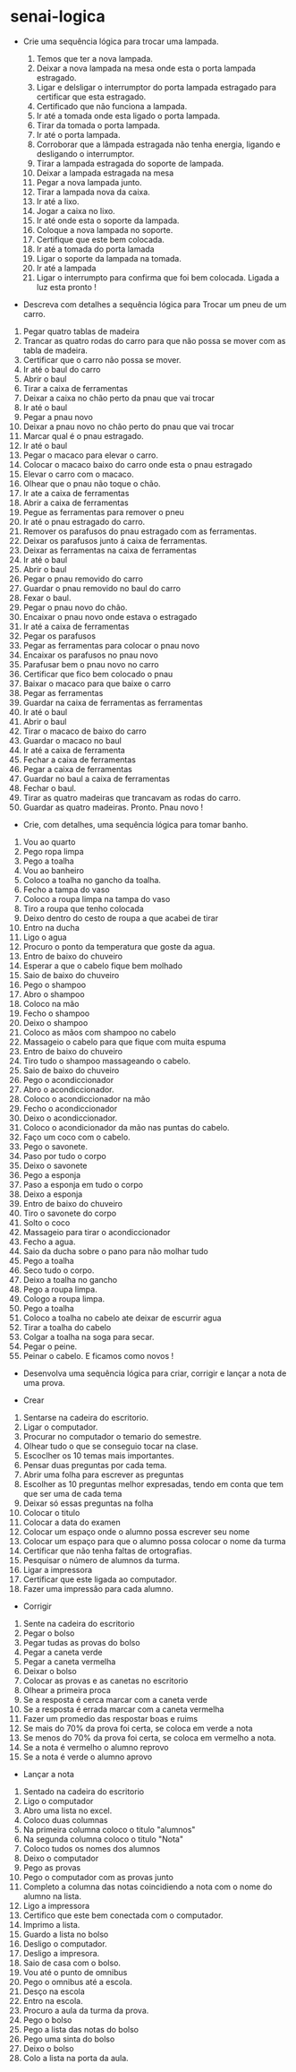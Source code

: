 # senai-logica

- Crie uma sequência lógica para trocar uma lampada.
 
  1. Temos que ter a nova lampada.
  2. Deixar a nova lampada na mesa onde esta o porta lampada estragado.
  3. Ligar e delsligar o interrumptor do porta lampada estragado para certificar que esta estragado.
  4. Certificado que não funciona a lampada.
  5. Ir até a tomada onde esta ligado o porta lampada.
  6.  Tirar da tomada o porta lampada.
  7. Ir até o porta lampada.
  8. Corroborar que a lâmpada estragada não tenha energia, ligando e desligando o interrumptor.
  9. Tirar a lampada estragada do soporte de lampada.
  10. Deixar a lampada estragada na mesa 
  11. Pegar a nova lampada junto.
  12. Tirar a lampada nova da caixa.
  13. Ir até a lixo.
  14. Jogar a caixa no lixo.
  15. Ir até onde esta o soporte da lampada.
  16. Coloque a nova lampada no soporte.
  17. Certifique que este bem colocada.
  18. Ir até a tomada do porta lamada
  19. Ligar o soporte da lampada na tomada.
  20. Ir até a lampada
  21. Ligar o interrumpto para confirma que foi bem colocada. 
    Ligada a luz esta pronto !


- Descreva com detalhes a sequência lógica para Trocar um pneu de um carro.
 
 1. Pegar quatro tablas de madeira
 2. Trancar as quatro rodas do carro para que não possa se mover com as tabla de madeira.
 3. Certificar que o carro não possa se mover. 
 4. Ir até o baul do carro
 5. Abrir o baul
 6. Tirar a caixa de ferramentas
 7. Deixar a caixa no chão perto da pnau que vai trocar
 8. Ir até o baul
 9. Pegar a pnau novo
 10. Deixar a pnau novo no chão perto do pnau que vai trocar
 11. Marcar qual é o pnau estragado.
 12. Ir até o baul 
 13. Pegar o macaco para elevar o carro.
 14. Colocar o macaco baixo do carro onde esta o pnau estragado
 15. Elevar o carro com o macaco.
 16. Olhear que o pnau não toque o chão.
 17. Ir ate a caixa de ferramentas
 18. Abrir a caixa de ferramentas
 19. Pegue as ferramentas para remover o pneu
 20. Ir até o pnau estragado do carro.
 21. Remover os parafusos do pnau estragado com as ferramentas.
 22. Deixar os parafusos junto á caixa de ferramentas.
 23. Deixar as ferramentas na caixa de ferramentas
 24. Ir até o baul
 25. Abrir o baul
 26. Pegar o pnau removido do carro
 27. Guardar o pnau removido no baul do carro
 28. Fexar o baul.
 29. Pegar o pnau novo do chão.
 30. Encaixar o pnau novo onde estava o estragado 
 31. Ir até a caixa de ferramentas
 32. Pegar os parafusos
 33. Pegar as ferramentas para colocar o pnau novo
 34. Encaixar os parafusos no pnau novo
 35. Parafusar bem o pnau novo no carro
 36. Certificar que fico bem colocado o pnau
 37. Baixar o macaco para que baixe o carro
 38. Pegar as ferramentas
 39. Guardar na caixa de ferramentas as ferramentas
 40. Ir até o baul 
 41. Abrir o baul
 42. Tirar o macaco de baixo do carro 
 43. Guardar o macaco no baul
 44. Ir até a caixa de ferramenta
 45. Fechar a caixa de ferramentas
 46. Pegar a caixa de ferramentas 
 47. Guardar no baul a caixa de ferramentas 
 48. Fechar o baul.
 49. Tirar as quatro madeiras que trancavam as rodas do carro.
 50. Guardar as quatro madeiras.
 Pronto. Pnau novo !



- Crie, com detalhes, uma sequência lógica para tomar banho.

1. Vou ao quarto
2. Pego ropa limpa
3. Pego a toalha
4. Vou ao banheiro
5. Coloco a toalha no gancho da toalha.
6. Fecho a tampa do vaso
7. Coloco a roupa limpa na tampa do vaso
8. Tiro a roupa que tenho colocada
9. Deixo dentro do cesto de roupa a que acabei de tirar 
10. Entro na ducha
11. Ligo o agua
12. Procuro o ponto da temperatura que goste da agua.
13. Entro de baixo do chuveiro
14. Esperar a que o cabelo fique bem molhado
15. Saio de baixo do chuveiro
16. Pego o shampoo
17. Abro o shampoo
18. Coloco na mão
19. Fecho o shampoo 
20. Deixo o shampoo
21. Coloco as mãos com shampoo no cabelo
22. Massageio o cabelo para que fique com muita espuma
23. Entro de baixo do chuveiro
24. Tiro tudo o shampoo massageando o cabelo.
25. Saio de  baixo do chuveiro
26. Pego o acondiccionador 
27. Abro o acondiccionador.
28. Coloco o acondiccionador na mão
29. Fecho o acondiccionador 
30. Deixo o acondiccionador.
31. Coloco o acondicionador da mão nas puntas do cabelo.
32. Faço um coco com o cabelo.
33. Pego o savonete.
32. Paso por tudo o corpo
33. Deixo o savonete 
33. Pego a esponja
34. Paso a esponja em tudo o corpo
35. Deixo a esponja
36. Entro de baixo do chuveiro
37. Tiro o savonete do corpo
38. Solto o coco
39. Massageio para tirar o acondiccionador
40. Fecho a agua.
41. Saio da ducha sobre o pano para não molhar tudo
42. Pego a toalha
43. Seco tudo o corpo.
44. Deixo a toalha no gancho
45. Pego a roupa limpa.
46. Cologo a roupa limpa.
47. Pego a toalha
48. Coloco a toalha no cabelo ate deixar de escurrir agua
49. Tirar a toalha do cabelo
50. Colgar a toalha na soga para secar.
51. Pegar o peine.
52. Peinar o cabelo.
 E ficamos como novos !  



- Desenvolva uma sequência lógica para criar, corrigir e lançar a nota de uma prova.

* Crear

1. Sentarse na cadeira do escritorio.
2. Ligar o computador.
3. Procurar no computador o temario do semestre.
4. Olhear tudo o que se conseguio tocar na clase.
5. Escoclher os 10 temas mais importantes.
6. Pensar duas preguntas por cada tema.
7. Abrir uma folha para escrever as preguntas
8. Escolher as 10 preguntas melhor expresadas, tendo em conta que tem que ser uma de cada tema
9. Deixar só essas preguntas na folha
10. Colocar o titulo
11. Colocar a data do examen
12. Colocar um espaço onde o alumno possa escrever seu nome
13. Colocar um espaço para que o alumno possa colocar o nome da turma
14. Certificar que não tenha faltas de ortografias.
15. Pesquisar o número de alumnos da turma.
16. Ligar a impressora
17. Certificar que este ligada ao computador.
16. Fazer uma impressão para cada alumno. 

* Corrigir

1. Sente na cadeira do escritorio
2. Pegar o bolso
3. Pegar tudas as provas do bolso
4. Pegar a caneta verde
5. Pegar a caneta vermelha
6. Deixar o bolso
7. Colocar as provas e as canetas no escritorio
8. Olhear a primeira proca
9. Se a resposta é cerca marcar com a caneta verde
10. Se a resposta é errada marcar com a caneta vermelha
11. Fazer um promedio das respostar boas e ruims
12. Se mais do 70% da prova foi certa, se coloca em verde a nota
13. Se menos do 70% da prova foi certa, se coloca em vermelho a nota.
14. Se a nota é vermelho o alumno reprovo
15. Se a nota é verde o alumno aprovo

* Lançar a nota

1. Sentado na cadeira do escritorio
2. Ligo o computador 
3. Abro uma lista no excel.
4. Coloco duas columnas
5. Na primeira columna coloco o titulo "alumnos"
6. Na segunda columna coloco o titulo "Nota"
7. Coloco tudos os nomes dos alumnos 
8. Deixo o computador 
9. Pego as provas 
10. Pego o computador com as provas junto
11. Completo a columna das notas coincidiendo a nota com o nome do alumno na lista.
12. Ligo a impressora
13. Certifico que este bem conectada com o computador.
14. Imprimo a lista.
15. Guardo a lista no bolso
16. Desligo o computador. 
17. Desligo a impresora.
18. Saio de casa com o bolso. 
19. Vou até o punto de omnibus
20. Pego o omnibus até a escola.
21. Desço na escola
22. Entro na escola.
23. Procuro a aula da turma da prova.
24. Pego o bolso
25. Pego a lista das notas do bolso
26. Pego uma sinta do bolso
27. Deixo o bolso
28. Colo a lista na porta da aula. 
